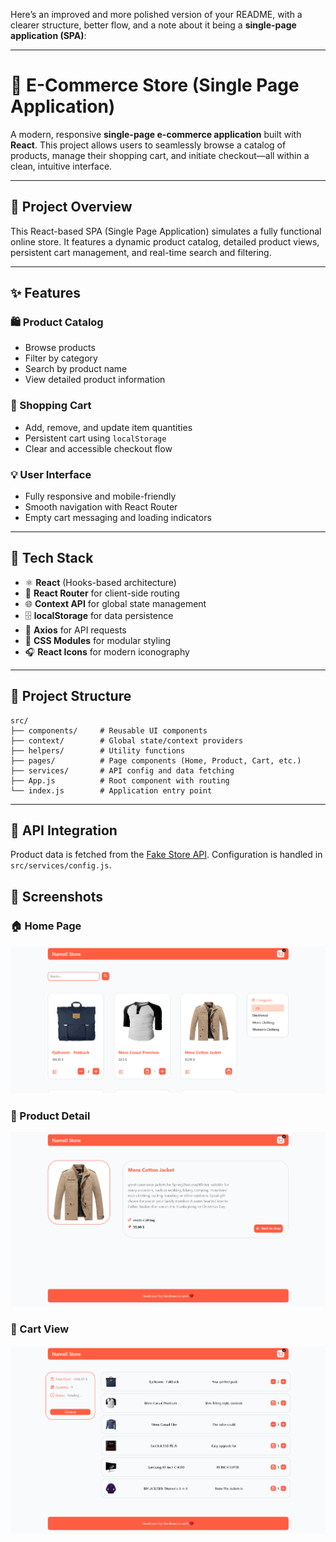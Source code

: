 Here’s an improved and more polished version of your README, with a clearer structure, better flow, and a note about it being a **single-page application (SPA)**:

---

# 🛒 E-Commerce Store (Single Page Application)

A modern, responsive **single-page e-commerce application** built with **React**. This project allows users to seamlessly browse a catalog of products, manage their shopping cart, and initiate checkout—all within a clean, intuitive interface.

---

## 🚀 Project Overview

This React-based SPA (Single Page Application) simulates a fully functional online store. It features a dynamic product catalog, detailed product views, persistent cart management, and real-time search and filtering.

---

## ✨ Features

### 🛍 Product Catalog

* Browse products
* Filter by category
* Search by product name
* View detailed product information

### 🛒 Shopping Cart

* Add, remove, and update item quantities
* Persistent cart using `localStorage`
* Clear and accessible checkout flow

### 💡 User Interface

* Fully responsive and mobile-friendly
* Smooth navigation with React Router
* Empty cart messaging and loading indicators

---

## 🧰 Tech Stack

* ⚛️ **React** (Hooks-based architecture)
* 🔁 **React Router** for client-side routing
* 🌐 **Context API** for global state management
* 🗄 **localStorage** for data persistence
* 📡 **Axios** for API requests
* 🎨 **CSS Modules** for modular styling
* 🎧 **React Icons** for modern iconography

---

## 📁 Project Structure

```
src/
├── components/     # Reusable UI components
├── context/        # Global state/context providers
├── helpers/        # Utility functions
├── pages/          # Page components (Home, Product, Cart, etc.)
├── services/       # API config and data fetching
├── App.js          # Root component with routing
└── index.js        # Application entry point
```

---

## 🔌 API Integration

Product data is fetched from the [Fake Store API](https://fakestoreapi.com). Configuration is handled in `src/services/config.js`.

## 📸 Screenshots

### 🏠 Home Page
![Home Page](./screenshots/home-page.png)

### 🧾 Product Detail
![Product Detail](./screenshots/product-detail.png)

### 🛒 Cart View
![Cart View](./screenshots/cart-view.png)
